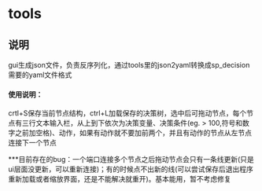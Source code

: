# tools
## 说明
gui生成json文件，负责反序列化，通过tools里的json2yaml转换成sp_decision需要的yaml文件格式

#### 使用说明：
crtl+S保存当前节点结构，ctrl+L加载保存的决策树，选中后可拖动节点，每个节点有三行文本输入栏，从上到下依次为决策变量、决策条件(eg. > 100,符号和数字之前加空格)、动作，如果有动作就不要加前两个，并且有动作的节点从左节点连接下一个节点

***目前存在的bug：一个端口连接多个节点之后拖动节点会只有一条线更新(只是ui层面没更新，可以重新连接)；有的时候点不出新的线(可以尝试保存后退出程序重新加载或者缩放界面，还是不能解决就重开)。基本能用，暂不考虑修复
